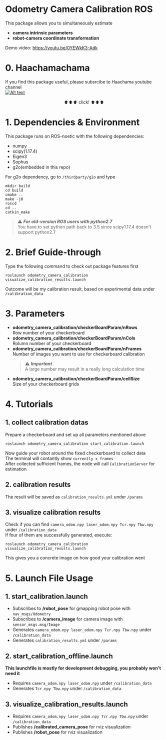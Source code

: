 # Odometry Camera Calibration ROS
This package allows you to simultaneously estimate  
  - **camera intrinsic parameters**
  - **robot-camera coordinate transformation**

Demo video: https://youtu.be/0YEWkK3-Adk  
# 0. Haachamachama
If you find this package useful, please subsrcibe to Haachama youtube channel  
[![Alt text](https\:\/\/yt3\.ggpht\.com\/gZpKn4gzn3mN82JrKeGtFTfwL3meZrenphTCYt2v6ZKnvJGUSy1sVQictwyjNyQqkPl9FjrNEA\=w2560-fcrop64\=1\,00005a57ffffa5a8-k-c0xffffffff-no-nd-rj)](https://www.youtube.com/channel/UC1CfXB_kRs3C-zaeTG3oGyg)
<p align="center">
      ⬆⬆⬆ click! ⬆⬆⬆
</p>

# 1. Dependencies & Environment
This package runs on ROS-noetic with the following dependencies:
  - numpy
  - scipy(1.17.4)
  - Eigen3
  - Sophus
  - g2o(embedded in this repo)  

For g2o dependency, go to `/thirdparty/g2o` and type

    mkdir build  
    cd build  
    cmake ..  
    make -j8  
    roscd  
    cd ..  
    catkin_make
   
> ⚠️ ***For old-version ROS users with python2.7***  
>You have to set python path back to 3.5 since scipy1.17.4 doesn't support python2.7

# 2. Brief Guide-through
Type the following command to check out package features first

    roslaunch odometry_camera_calibration visualize_calibration_results.launch
Outcome will be my calibration result, based on experimental data under `/calibration_data` 

# 3. Parameters
  - **odometry_camera_calibration/checkerBoardParam/nRows**  
  Row number of your checkerboard 
  - **odometry_camera_calibration/checkerBoardParam/nCols**  
  Rolumn number of your checkerboard
  - **odometry_camera_calibration/checkerBoardParam/nFrames**  
  Number of images you want to use for checkerboard calibration    
    > ⚠️ ***Important***  
    > A large number may result in a really long calculation time
  - **odometry_camera_calibration/checkerBoardParam/cellSize**  
  Size of your checkerboard grids
  
# 4. Tutorials
## 1. collect calibration datas
Prepare a checkerboard and set up all parameters mentioned above  
  
    roslaunch odometry_camera_calibration start_calibration.launch
    
Now guide your robot around the fixed checkerboard to collect data  
The terminal will contantly show `currently x frames`  
After collected sufficient frames, the node will call `CalibrationServer` for estimation

## 2. calibration results
The result will be saved as `calibration_results.yml` under `/params`

## 3. visualize calibration results
Check if you can find `camera_odom.npy laser_odom.npy Tcr.npy Tbw.npy` under `/calibration_data`  
If four of them are successfully generated, execute:
  
    roslaunch odometry_camera_calibration visualize_calibration_results.launch
    
This gives you a concrete image on how good your calibration went
# 5. Launch File Usage
## 1. start_calibration.launch
  - Subscribes to **/robot_pose** for gmapping robot pose with `nav_msgs/Odometry`
  - Subscribes to **/camera_image** for camera image with `sensor_msgs.msg/Image`
  - Generates `camera_odom.npy laser_odom.npy Tcr.npy Tbw.npy` under `/calibration_data`
  - Generates `calibration_results.yml` under `/params`
  
## 2. start_calibration_offline.launch
**This launchfile is mostly for development debugging, you probably won't need it**
  - Requires `camera_odom.npy laser_odom.npy` under `/calibration_data`
  - Generates `Tcr.npy Tbw.npy` under `/calibration_data`

## 3. visualize_calibration_results.launch
  - Requires `camera_odom.npy laser_odom.npy Tcr.npy Tbw.npy` under `/calibration_data`
  - Publishes **/calibrated_camera_pose** for rviz visualization
  - Publishes **/robot_pose** for rviz visualization
  
